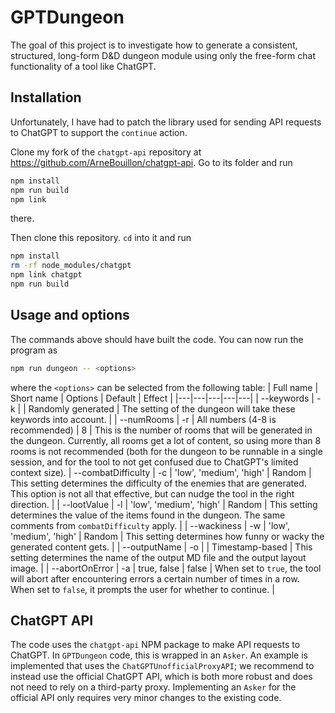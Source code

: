 # GPTDungeon
The goal of this project is to investigate how to generate a consistent, structured, long-form D&D dungeon module using only the free-form chat functionality of a tool like ChatGPT.

## Installation
Unfortunately, I have had to patch the library used for sending API requests to ChatGPT to support the `continue` action.

Clone my fork of the `chatgpt-api` repository at https://github.com/ArneBouillon/chatgpt-api. Go to its folder and run
```sh
npm install
npm run build
npm link
```
there.

Then clone this repository. `cd` into it and run
```sh
npm install
rm -rf node_modules/chatgpt
npm link chatgpt
npm run build
```

## Usage and options
The commands above should have built the code. You can now run the program as
```sh
npm run dungeon -- <options>
```
where the `<options>` can be selected from the following table:
| Full name | Short name | Options | Default | Effect |
|---|---|---|---|---|
| --keywords | -k |  | Randomly generated | The setting of the dungeon will take these keywords into account. |
| --numRooms | -r | All numbers (4-8 is recommended) | 8 | This is the number of rooms that will be generated in the dungeon. Currently, all rooms get a lot of content, so using more than 8 rooms is not recommended (both for the dungeon to be runnable in a single session, and for the tool to not get confused due to ChatGPT's limited context size).
| --combatDifficulty | -c | 'low', 'medium', 'high' | Random | This setting determines the difficulty of the enemies that are generated. This option is not all that effective, but can nudge the tool in the right direction. |
| --lootValue | -l | 'low', 'medium', 'high' | Random | This setting determines the value of the items found in the dungeon. The same comments from `combatDifficulty` apply. |
| --wackiness | -w | 'low', 'medium', 'high' | Random | This setting determines how funny or wacky the generated content gets. |
| --outputName | -o | | Timestamp-based | This setting determines the name of the output MD file and the output layout image. |
| --abortOnError | -a | true, false | false | When set to `true`, the tool will abort after encountering errors a certain number of times in a row. When set to `false`, it prompts the user for whether to continue. |

## ChatGPT API
The code uses the `chatgpt-api` NPM package to make API requests to ChatGPT. In `GPTDungeon` code, this is wrapped in an `Asker`. An example is implemented that uses the `ChatGPTUnofficialProxyAPI`; we recommend to instead use the official ChatGPT API, which is both more robust and does not need to rely on a third-party proxy. Implementing an `Asker` for the official API only requires very minor changes to the existing code.


